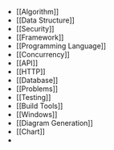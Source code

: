 - [[Algorithm]]
- [[Data Structure]]
- [[Security]]
- [[Framework]]
- [[Programming Language]]
- [[Concurrency]]
- [[API]]
- [[HTTP]]
- [[Database]]
- [[Problems]]
- [[Testing]]
- [[Build Tools]]
- [[Windows]]
- [[Diagram Generation]]
- [[Chart]]
-